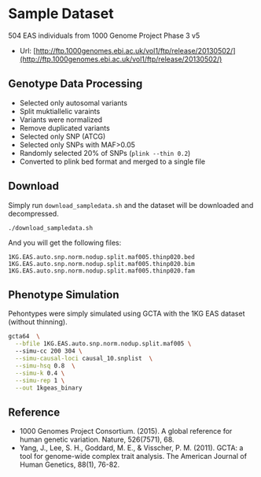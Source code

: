 # Sample Dataset

504 EAS individuals from 1000 Genome Project Phase 3 v5
- Url: [http://ftp.1000genomes.ebi.ac.uk/vol1/ftp/release/20130502/](http://ftp.1000genomes.ebi.ac.uk/vol1/ftp/release/20130502/)

## Genotype Data Processing
- Selected only autosomal variants
- Split muktiallelic varaints
- Variants were normalized
- Remove duplicated variants
- Selected only SNP (ATCG)
- Selected only SNPs with MAF>0.05
- Randomly selected 20% of SNPs (`plink --thin 0.2`)
- Converted to plink bed format and merged to a single file  

## Download
Simply run `download_sampledata.sh` and the dataset will be downloaded and decompressed.

```
./download_sampledata.sh
```

And you will get the following files:
```
1KG.EAS.auto.snp.norm.nodup.split.maf005.thinp020.bed
1KG.EAS.auto.snp.norm.nodup.split.maf005.thinp020.bim
1KG.EAS.auto.snp.norm.nodup.split.maf005.thinp020.fam
```

## Phenotype Simulation
Pehontypes were simply simulated using GCTA with the 1KG EAS dataset (without thinning).
```Bash
gcta64  \
  --bfile 1KG.EAS.auto.snp.norm.nodup.split.maf005 \ 
  --simu-cc 200 304 \
  --simu-causal-loci causal_10.snplist  \
  --simu-hsq 0.8  \
  --simu-k 0.4 \
  --simu-rep 1 \
  --out 1kgeas_binary
```

## Reference
- 1000 Genomes Project Consortium. (2015). A global reference for human genetic variation. Nature, 526(7571), 68.
- Yang, J., Lee, S. H., Goddard, M. E., & Visscher, P. M. (2011). GCTA: a tool for genome-wide complex trait analysis. The American Journal of Human Genetics, 88(1), 76-82.
